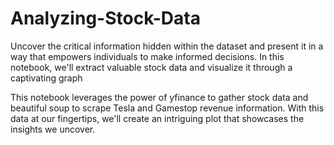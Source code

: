 # Analyzing-Stock-Data

Uncover the critical information hidden within the dataset and present it in a way that empowers individuals to make informed decisions. In this notebook, we'll extract valuable stock data and visualize it through a captivating graph

This notebook leverages the power of yfinance to gather stock data and beautiful soup to scrape Tesla and Gamestop revenue information. With this data at our fingertips, we'll create an intriguing plot that showcases the insights we uncover.
